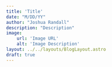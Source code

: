 ```yaml
---
title: 'Title'
date: "M/DD/YY"
author: "Joshua Randall"
description: "Description"
image:
    url: 'Image URL'
    alt: 'Image Description'
layout: ../../layouts/BlogLayout.astro
draft: true
---
```

